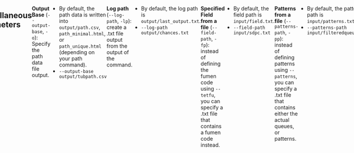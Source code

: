 ```yaml
---
title: "Solution Finder: Cover"
tags:
- Solution Finder
- Guide
---
```

<meta name="description" content="Documentation for solution finder's cover command">
<style>
header{max-width: 700px; left: 50%; transform: translateX(-50%); padding: 0 2em;}
body{display: flex; justify-content: center;}
.singlePage{width: -webkit-fill-available; max-width: 700px;}
</style>

[[sfinder/|Solution Finder's]] **Cover** command outputs the probability of setting up/building a **specified field** (or multiple), given a specified **pattern**. This output is written in both the terminal and the specified **log path**.
```YAML {title="Command Structure"}
java -jar sfinder.jar cover --tetfu <fumen> --patterns <pattern>
```
```YAML {title="Shorthand Command Structure"}
java -jar sfinder.jar cover -t <fumen> -p <pattern>
```
```YAML {title="Specifying Multiple Fumens"}
java -jar sfinder.jar cover -t <fumen> <fumen> -p <pattern>
```
___
## Input Parameters
**Specified Field(s)** (`--tetfu`, `-t`): the [[sfinder/fumen editor#Fumen Code|fumen code(s)]] that sfinder begins working with. If not specified, the file `field.txt` in the `input` folder is used. Input multiple fumens for fields by separating the fumens with spaces.
- **Mirror** (`--mirror`, `-m`): Whether or not to include the mirrors for all inputted fumens. The outputs will mark mirrored `fumen` inputs as `fumen#mirror`.
	- The default is `false`.
	- `--mirror true`

**Patterns** (`--patterns`, `-p`): Determines the queues checked by sfinder. Read more about this parameter [[sfinder/parameter patterns|here]].
- **Hold** (`--hold`, `-H`): Specify whether or not a hold slot is usable.
	- By default, it is `use`.
	- `-H use` or `-H avoid`
- **Drop** (`--drop`, `-d`): Specify what movements are usable.
	- By default, it uses `softdrop`. 

{{< sfinder-parameters/drop t-spin-table="true" >}}

- **Last Softdrop** (`--last-sd`, `-l`): Allows the last nth pieces to use softdrop regardless of the value of `--drop`.

**Mode** (`--mode`, `--M`): specifying the condition by which cover will return as successful or failed.
>[!WARNING] WIP
>
> This section can be improved by showcasing the possible modes.
- **Max Clear Line** (`--clear-line`, `-c`): Specify the number of line clears cover may use. 
	- By default, it is `-1`, meaning there is no limit.
	- `--max-clearline 1` for a 4-line high perfect clear field may allow you to get that field's quad clear chance.
- **Max Softdrop** (`--max-softdrop`, `-ms`): Specify how many times pieces can be softdropped in order to build a setup.
	- This setting is only enabled in conjunction with `--mode` 
	- By default, it uses `-1`, no limit placed on softdrops.
	- `--max-softdrop 2`

**Starting B2B** (`--starting-b2b`, `-sb`): specifying the number of B2B clears is required for a successful output.
- By default, it uses `0`, meaning no B2B is required.
- `--starting-b2b 2`

**Kick table** (`--kicks`, `-K`):
>[!WARNING] WIP
>
> This section isn't filled out yet.
___
## Output Parameters
**Priority** (`--priority`, `-P`): Only one setup can be marked as `O` for all the fumens provided. This will be the first setup that is buildable in the order of the fumens given in `--tetfu`.
- By default, priority is `True`.
- `--priority True`

**Failed Count** (`--failed-count`, `-fc`): determines the number of failed queues displayed at the end of the output.
- By default, failed count is `100`.
- `--failed-count -1` displays as many failed queues as possible.
___
## Miscellaneous Parameters
**Output Base** (`--output-base`, `-o`): Specify the path data file output.
- By default, the path data is written into `output/path.csv`, `path_minimal.html`, or `path_unique.html` (depending on your path command).
- `--output-base output/tubpath.csv`

**Log path** (`--log-path`, `-lp`): create a .txt file output from the output of the command.
- By default, the log path is `output/last_output.txt`.
- `--log-path output/chances.txt`

**Specified Field from a file** (`--field-path`, `-fp`): instead of defining the fumen code using `--tetfu`, you can specify a .txt file that contains a fumen code instead.
- By default, the field path is `input/field.txt`.
- `--field-path input/sdpc.txt`

**Patterns from a file** (`--patterns-path`, `-pp`): instead of defining patterns using `--patterns`, you can specify a .txt file that contains either the actual queues, or patterns.
- By default, the patterns path is `input/patterns.txt`.
- `--patterns-path input/filteredqueue.txt`

___
## Summary
<div style="display: flex; flex-direction: column;">
	<table>
		<tr>
			<th colspan="3">Input Parameters</th>
		</tr>
		<tr>
			<th>Parameter</th>
			<th>Shorthand</th>
			<th>Default</th>
		</tr>
		<tr>
			<td>--tetfu</td>
			<td>-t</td>
			<td>null</td>
		</tr>
		<tr>
			<td>--patterns</td>
			<td>-p</td>
			<td>null</td>
		</tr>
		<tr>
			<td>--hold</td>
			<td>-H</td>
			<td>true</td>
		</tr>
		<tr>
			<td>--drop</td>
			<td>-d</td>
			<td>softdrop</td>
		</tr>
		<tr>
			<td>--max-clearline</td>
			<td>-mc</td>
			<td>-1</td>
		</tr>
		<tr>
			<td>--max-softdrop</td>
			<td>-ms</td>
			<td>-1</td>
		</tr>
		<tr>
			<td>--last-sd</td>
			<td>-l</td>
			<td>0</td>
		</tr>
		<tr>
			<td>--mirror</td>
			<td>-m</td>
			<td>false</td>
		</tr>
		<tr>
			<td>--kicks</td>
			<td>-K</td>
			<td>srs</td>
		</tr>
	</table>
	<br>
	<table>
		<tr>
			<th colspan="3">Output Parameters</th>
		</tr>
		<tr>
			<th>Parameter</th>
			<th>Shorthand</th>
			<th>Default</th>
		</tr>
		<tr>
			<td>--priority</td>
			<td>-P</td>
			<td>false</td>
		</tr>
		<tr>
			<td>--mode</td>
			<td>-M</td>
			<td>normal</td>
		<tr>
			<td>--output-base</td>
			<td>-o</td>
			<td>output/cover.csv</td>
		</tr>
	</table>
	<br>
	<table>
		<tr>
			<th colspan="3">Miscellaneous Parameters</th>
		</tr>
		<tr>
			<th>Parameter</th>
			<th>Shorthand</th>
			<th>Default</th>
		</tr>
		<tr>
			<td>--starting-b2b</td>
			<td>-sb</td>
			<td>0</td>
		</tr>
		<tr>
			<td>--log-path</td>
			<td>-lp</td>
			<td>output/last_output.txt</td>
		</tr>
		<tr>
			<td>--field-path</td>
			<td>-fp</td>
			<td>input/field.txt</td>
		</tr>
		<tr>
			<td>--patterns-path</td>
			<td>-pp</td>
			<td>input/patterns.txt</td>
		</tr>
	</table>
</div>

___
## Example Commands and Output
An **example terminal output** of the cover command.
```YAML {title="output/last_output.txt"}
#Command Line Input
java -jar sfinder.jar cover -t v115@vhFRQJUGJKJJvMJTNJGBJ v115@vhFRQJPGJKJJGMJTNJ0BJ -p *p7

# Output
success:
33.33 % [1680/5040]: http://fumen.zui.jp/?v115@vhFRQJUGJKJJvMJTNJGBJ
44.44 % [2240/5040]: http://fumen.zui.jp/?v115@vhFRQJPGJKJJGMJTNJ0BJ
>>
OR  = 61.67 % [3108/5040]
AND = 16.11 % [812/5040]
```

Each item under `success` represents one fumen entered under the `--tetfu` parameter, in order. It contains the following:
- `33.33 %`: The percentage cover of the fumen.
- `[1680/5040]`: The number of successful over total patterns of the fumen.
- `http://fumen.zui.jp/?v115@vhFRQJUGJKJJvMJTNJGBJ`: A link to the fumen.

Furthermore, it tallies up the results as:
- `OR`: the amount of queues that can build at least one of the fumens.
- `AND`: the amount of queues that can build all of the fumens.
___
An **example CSV output** of the cover command.
<center>
<table style="text-align: center;">
	<tr>
		<th width="100px;">sequence</th>
		<th width="100px;">v115@vhFRQJU...</th>
		<th width="100px;">v115@vhFRQJP...</th>
	</tr>
	<tr>
		<td>TILJSZO</td>
		<td>X</td>
		<td>O</td>
	</tr>
	<tr>
		<td>TILJSOZ</td>
		<td>X</td>
		<td>O</td>
	</tr>
	<tr>
		<td>TILJZSO</td>
		<td>X</td>
		<td>O</td>
	</tr>
	<tr>
		<td>TILJZOS</td>
		<td>X</td>
		<td>O</td>
	</tr>
	<tr>
    	<td colspan="3">5036 more lines...</td>
	</tr>
</table>
</center>

The CSV output lists the first column for the patterns used, and extra columns are allocated for every fumen in order.
- `X`: the fumen is not buildable for the equivalent pattern.
- `O`: the fumen is buildable for the equivalent pattern.
___
## Special Uses
1. Cover's output can be converted into an [[sfinder/path|sfinder path output]] to be used to find [[sfinder/custom minimals|custom minimals]], such as Quad PC minimals or T-Spin minimals.